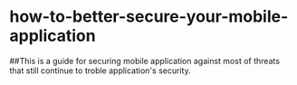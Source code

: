 # how-to-better-secure-your-mobile-application

##This is a guide for securing mobile application against most of threats that still continue to troble application's security.

